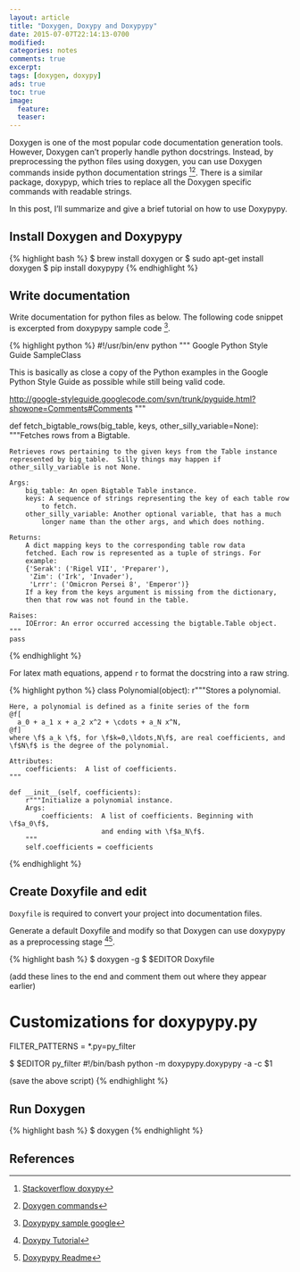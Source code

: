 ```yaml
---
layout: article
title: "Doxygen, Doxypy and Doxypypy"
date: 2015-07-07T22:14:13-0700
modified:
categories: notes
comments: true
excerpt:
tags: [doxygen, doxypy]
ads: true
toc: true
image:
  feature:
  teaser:
---
```



Doxygen is one of the most popular code documentation generation tools. However,
Doxygen can’t properly handle python docstrings. Instead, by preprocessing the
python files using doxygen, you can use Doxygen commands inside python
documentation strings [^1][^2]. There is a similar package, doxypyp, which tries
to replace all the Doxygen specific commands with readable strings.

In this post, I’ll summarize and give a brief tutorial on how to use Doxypypy.

## Install Doxygen and Doxypypy

{% highlight bash %}
$ brew install doxygen
or
$ sudo apt-get install doxygen
$ pip install doxypypy
{% endhighlight %}

## Write documentation

Write documentation for python files as below. The following code snippet is
excerpted from doxypypy sample code [^3].

{% highlight python %}
#!/usr/bin/env python
"""
Google Python Style Guide SampleClass

This is basically as close a copy of the Python examples in the Google
Python Style Guide as possible while still being valid code.

http://google-styleguide.googlecode.com/svn/trunk/pyguide.html?showone=Comments#Comments
"""


def fetch_bigtable_rows(big_table, keys, other_silly_variable=None):
    """Fetches rows from a Bigtable.

    Retrieves rows pertaining to the given keys from the Table instance
    represented by big_table.  Silly things may happen if
    other_silly_variable is not None.

    Args:
        big_table: An open Bigtable Table instance.
        keys: A sequence of strings representing the key of each table row
            to fetch.
        other_silly_variable: Another optional variable, that has a much
            longer name than the other args, and which does nothing.

    Returns:
        A dict mapping keys to the corresponding table row data
        fetched. Each row is represented as a tuple of strings. For
        example:
        {'Serak': ('Rigel VII', 'Preparer'),
         'Zim': ('Irk', 'Invader'),
         'Lrrr': ('Omicron Persei 8', 'Emperor')}
        If a key from the keys argument is missing from the dictionary,
        then that row was not found in the table.

    Raises:
        IOError: An error occurred accessing the bigtable.Table object.
    """
    pass
{% endhighlight %}

For latex math equations, append `r` to format the docstring into a raw string.

{% highlight python %}
class Polynomial(object):
    r"""Stores a polynomial.

    Here, a polynomial is defined as a finite series of the form
    @f[
      a_0 + a_1 x + a_2 x^2 + \cdots + a_N x^N,
    @f]
    where \f$ a_k \f$, for \f$k=0,\ldots,N\f$, are real coefficients, and
    \f$N\f$ is the degree of the polynomial.

    Attributes:
        coefficients:  A list of coefficients.
    """

    def __init__(self, coefficients):
        r"""Initialize a polynomial instance.
        Args:
            coefficients:  A list of coefficients. Beginning with \f$a_0\f$,
                           and ending with \f$a_N\f$.
        """
        self.coefficients = coefficients
{% endhighlight %}


## Create Doxyfile and edit

`Doxyfile` is required to convert your project into documentation files.

Generate a default Doxyfile and modify so that Doxygen can use doxypypy as a
preprocessing stage [^4][^5].

{% highlight bash %}
$ doxygen -g
$ $EDITOR Doxyfile

(add these lines to the end and comment them
out where they appear earlier)

# Customizations for doxypypy.py
FILTER_PATTERNS        = *.py=py_filter

$ $EDITOR py_filter
#!/bin/bash
python -m doxypypy.doxypypy -a -c $1

(save the above script)
{% endhighlight %}

## Run Doxygen

{% highlight bash %}
$ doxygen
{% endhighlight %}

## References

[^1]: [Stackoverflow doxypy](http://stackoverflow.com/questions/58622/can-i-document-python-code-with-doxygen-and-does-it-make-sense#answer-58701)
[^2]: [Doxygen commands](http://www.stack.nl/~dimitri/doxygen/manual/commands.html#cmdfdollar)
[^3]: [Doxypypy sample google](https://github.com/Feneric/doxypypy/blob/master/doxypypy/test/sample_google.py)
[^4]: [Doxypy Tutorial](http://notemagnet.blogspot.com/2009/10/using-doxypy-for-python-code.html)
[^5]: [Doxypypy Readme](https://github.com/Feneric/doxypypy)
